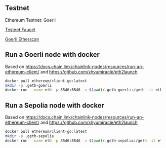 ## Testnet

Ethereum Testnet: Goerli

[Testnet Faucet](https://faucet.rinkeby.io/)

[Goerli Etherscan](https://goerli.etherscan.io/)

## Run a Goerli node with docker

Based on <https://docs.chain.link/chainlink-nodes/resources/run-an-ethereum-client/>
and <https://github.com/xhyumiracle/eth2launch>

```sh
docker pull ethereum/client-go:latest
mkdir -p .geth-goerli 
docker run --name eth -p 8546:8546 -v $(pwd)/.geth-goerli:/geth -it ethereum/client-go --goerli --ws --ipcdisable --ws.addr 0.0.0.0 --ws.origins="*" --datadir /geth
```

## Run a Sepolia node with docker

Based on <https://docs.chain.link/chainlink-nodes/resources/run-an-ethereum-client/>
and <https://github.com/xhyumiracle/eth2launch>

```sh
docker pull ethereum/client-go:latest
mkdir -p .geth-sepolia 
docker run --name eth -p 8546:8546 -v $(pwd)/.geth-sepolia:/geth -it ethereum/client-go --sepolia --ws --ipcdisable --ws.addr 0.0.0.0 --ws.origins="*" --datadir /geth
```